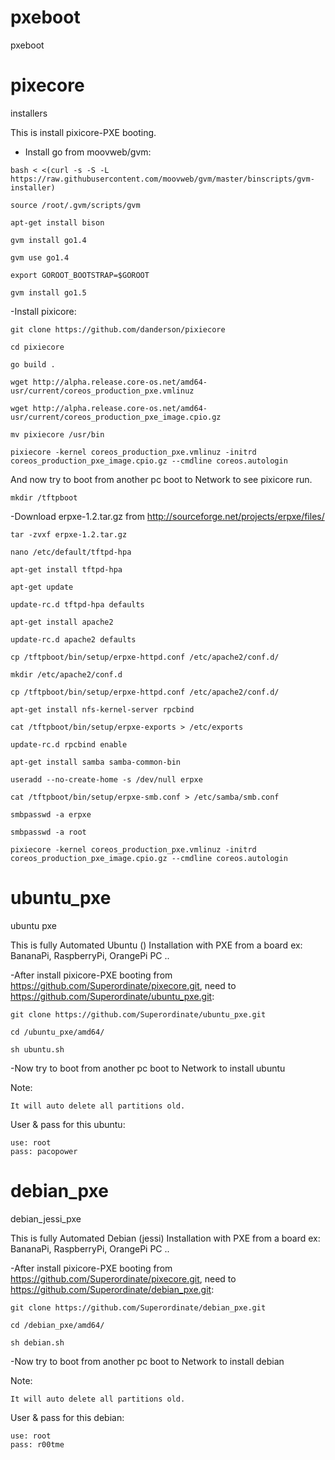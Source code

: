 # pxeboot
pxeboot

# pixecore
installers


This is install pixicore-PXE booting.
- Install go from moovweb/gvm:
```
bash < <(curl -s -S -L https://raw.githubusercontent.com/moovweb/gvm/master/binscripts/gvm-installer)

source /root/.gvm/scripts/gvm

apt-get install bison

gvm install go1.4

gvm use go1.4

export GOROOT_BOOTSTRAP=$GOROOT

gvm install go1.5

```
-Install pixicore:
```
git clone https://github.com/danderson/pixiecore

cd pixiecore

go build .

wget http://alpha.release.core-os.net/amd64-usr/current/coreos_production_pxe.vmlinuz

wget http://alpha.release.core-os.net/amd64-usr/current/coreos_production_pxe_image.cpio.gz

mv pixiecore /usr/bin

pixiecore -kernel coreos_production_pxe.vmlinuz -initrd coreos_production_pxe_image.cpio.gz --cmdline coreos.autologin
```
And now try to boot from another pc boot to Network to see pixicore run.
```
mkdir /tftpboot
```
-Download erpxe-1.2.tar.gz from http://sourceforge.net/projects/erpxe/files/ 
```
tar -zvxf erpxe-1.2.tar.gz

nano /etc/default/tftpd-hpa

apt-get install tftpd-hpa

apt-get update

update-rc.d tftpd-hpa defaults

apt-get install apache2

update-rc.d apache2 defaults

cp /tftpboot/bin/setup/erpxe-httpd.conf /etc/apache2/conf.d/

mkdir /etc/apache2/conf.d

cp /tftpboot/bin/setup/erpxe-httpd.conf /etc/apache2/conf.d/

apt-get install nfs-kernel-server rpcbind

cat /tftpboot/bin/setup/erpxe-exports > /etc/exports

update-rc.d rpcbind enable

apt-get install samba samba-common-bin

useradd --no-create-home -s /dev/null erpxe

cat /tftpboot/bin/setup/erpxe-smb.conf > /etc/samba/smb.conf

smbpasswd -a erpxe

smbpasswd -a root

pixiecore -kernel coreos_production_pxe.vmlinuz -initrd coreos_production_pxe_image.cpio.gz --cmdline coreos.autologin
```

# ubuntu_pxe
ubuntu pxe

This is fully Automated Ubuntu () Installation  with PXE from a board ex: BananaPi, RaspberryPi, OrangePi PC ..

-After  install pixicore-PXE booting from https://github.com/Superordinate/pixecore.git, need to https://github.com/Superordinate/ubuntu_pxe.git:
```
git clone https://github.com/Superordinate/ubuntu_pxe.git

cd /ubuntu_pxe/amd64/

sh ubuntu.sh
```
-Now try to boot from another pc boot to Network to install ubuntu 

Note: 
```
It will auto delete all partitions old.
```
User & pass for this ubuntu:
```
use: root
pass: pacopower
```

# debian_pxe
debian_jessi_pxe

This is fully Automated Debian (jessi) Installation  with PXE from a board ex: BananaPi, RaspberryPi, OrangePi PC ..

-After  install pixicore-PXE booting from https://github.com/Superordinate/pixecore.git, need to https://github.com/Superordinate/debian_pxe.git:
```
git clone https://github.com/Superordinate/debian_pxe.git

cd /debian_pxe/amd64/

sh debian.sh
```
-Now try to boot from another pc boot to Network to install debian 

Note: 
```
It will auto delete all partitions old.
```
User & pass for this debian:
```
use: root
pass: r00tme
```
